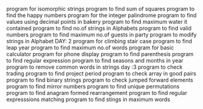 program for isomorphic strings
program to find sum of squares
program to find the happy numbers
program for the integer palindrome
program to find values using decimal points in bakery
program to find maximum water it contained
program to find no.of strings in Alphabets
program  to find valid numbers
program to find maximum no.of guests in party
program  to modify strings in Alphabet
DAY: 2
program  for climbing stair case
program to find leap year
program to find maximum no.of words
program for basic calculator
program for phone display
program to find parenthesis
program to find regular expression
program to find seasons and months in year
program to remove common words in strings
day :3
program to check trading
program to find project period
program to check array in good pairs
program to find binary strings
program to check jumped forward elements
program to find mirror numbers
program to find unique permutations
program to find anagram formed rearrangement
program to find regular expresssions matching
program to find stings in maximum words

